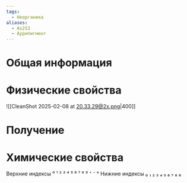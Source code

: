 ```yaml
---
tags:
  - Неорганика
aliases:
  - As2S3
  - Аурипигмент
---
```

# Общая информация
# Физические свойства
![[CleanShot 2025-02-08 at 20.33.29@2x.png|400]]
# Получение
# Химические свойства

Верхние индексы ⁰ ¹ ² ³ ⁴ ⁵ ⁶ ⁷ ⁸ ⁹ ⁺ ⁻ °
Нижние индексы ₀ ₁ ₂ ₃ ₄ ₅ ₆ ₇ ₈ ₉ 